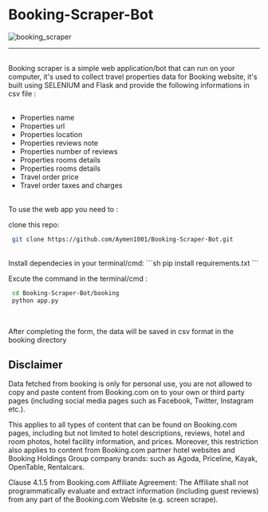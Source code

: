 # Booking-Scraper-Bot
![booking_scraper](https://user-images.githubusercontent.com/83681204/133691432-d251dff9-4dbb-46c0-b1d4-73abd224ca77.jpg)

<hr>
<br>
Booking scraper is a simple web application/bot that can run on your computer, it's used to collect travel properties data for Booking website, it's built using SELENIUM and Flask and provide the following informations in csv file :

<br>
<br>
<ul>
  <li>Properties name</li>
  <li>Properties url</li>
  <li>Properties location</li>
  <li>Properties reviews note</li>
  <li>Properties number of reviews</li>
  <li>Properties rooms details</li>
  <li>Properties rooms details</li>
  <li>Travel order price</li>
  <li>Travel order taxes and charges</li>
  
</ul>
<br>
To use the web app you need to :

clone this repo:
  ```sh
   git clone https://github.com/Aymen1001/Booking-Scraper-Bot.git
   ```
<br>
Install dependecies in your terminal/cmd: 
  ```sh
   pip install requirements.txt
   ```

<br>

Excute the command in the terminal/cmd : 
  ```sh
   cd Booking-Scraper-Bot/booking
   python app.py
   ```

<br>

After completing the form, the data will be saved in csv format in the booking directory

<h2>Disclaimer</h2>

<p>Data fetched from booking is only for personal use, you are not allowed to copy and paste content from Booking.com on to your own or third party pages (including social media pages such as Facebook, Twitter, Instagram etc.).</p>

<p>This applies to all types of content that can be found on Booking.com pages, including but not limited to hotel descriptions, reviews, hotel and room photos, hotel facility information, and prices. Moreover, this restriction also applies to content from Booking.com partner hotel websites and Booking Holdings Group company brands: such as Agoda, Priceline, Kayak, OpenTable, Rentalcars.</p>

<p>Clause 4.1.5 from Booking.com Affiliate Agreement: The Affiliate shall not programmatically evaluate and extract information (including guest reviews) from any part of the Booking.com Website (e.g. screen scrape).</p>
